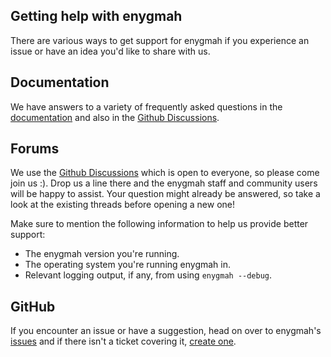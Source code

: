 Getting help with enygmah
------------------------------

There are various ways to get support for enygmah if you experience an issue or have an idea you'd like to share with us.

Documentation
------

We have answers to a variety of frequently asked questions in the [documentation] and also in the [Github Discussions].


Forums
------

We use the [Github Discussions] which is open to everyone, so please come join us :). Drop us a line there and the enygmah staff and community users will be happy to assist. Your question might already be answered, so take a look at the existing threads before opening a new one!

Make sure to mention the following information to help us provide better support:

- The enygmah version you're running.
- The operating system you're running enygmah in.
- Relevant logging output, if any, from using `enygmah --debug`.

GitHub
------

If you encounter an issue or have a suggestion, head on over to enygmah's [issues] and if there isn't a ticket covering it, [create one].

<!-- Links -->
[Github Discussions]: https://github.com/hotaydev/enygmah/discussions
[documentation]: https://github.com/hotaydev/enygmah/wiki
[issues]: https://github.com/hotaydev/enygmah/issues
[create one]: https://github.com/hotaydev/enygmah/issues/new
